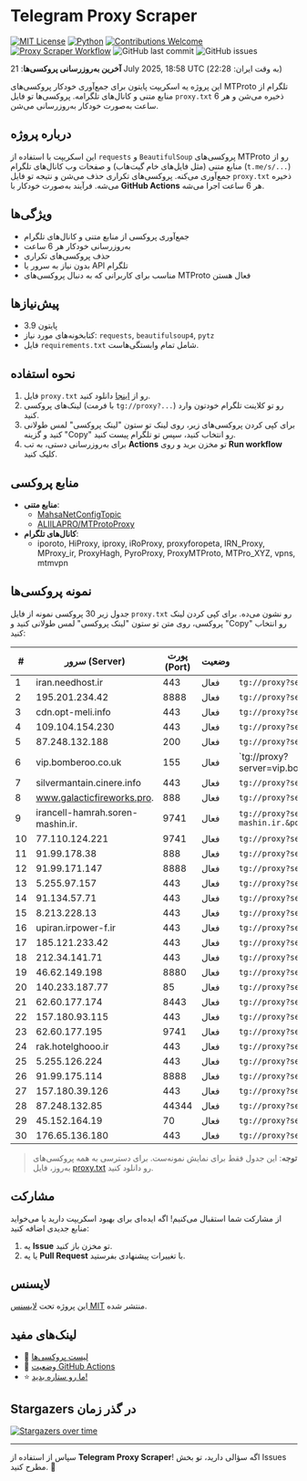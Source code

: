 # Telegram Proxy Scraper

[![MIT License](https://img.shields.io/badge/license-MIT-blue.svg)](https://opensource.org/licenses/MIT)
[![Python](https://img.shields.io/badge/python-3.9-blue)](https://www.python.org/downloads/)
[![Contributions Welcome](https://img.shields.io/badge/contributions-welcome-brightgreen.svg?style=flat)](https://github.com/tinde29/telegram-proxy-scraper/issues)
[![Proxy Scraper Workflow](https://github.com/tinde29/telegram-proxy-scraper/actions/workflows/scraper.yml/badge.svg)](https://github.com/tinde29/telegram-proxy-scraper/actions/workflows/scraper.yml)
![GitHub last commit](https://img.shields.io/github/last-commit/tinde29/telegram-proxy-scraper)
![GitHub issues](https://img.shields.io/github/issues/tinde29/telegram-proxy-scraper)

**آخرین به‌روزرسانی پروکسی‌ها**: 21 July 2025, 18:58 UTC (به وقت ایران: 22:28)

این پروژه یه اسکریپت پایتون برای جمع‌آوری خودکار پروکسی‌های MTProto تلگرام از منابع متنی و کانال‌های تلگرامه. پروکسی‌ها تو فایل `proxy.txt` ذخیره می‌شن و هر 6 ساعت به‌صورت خودکار به‌روزرسانی می‌شن.

## درباره پروژه

این اسکریپت با استفاده از `requests` و `BeautifulSoup` پروکسی‌های MTProto رو از منابع متنی (مثل فایل‌های خام گیت‌هاب) و صفحات وب کانال‌های تلگرام (`t.me/s/...`) جمع‌آوری می‌کنه. پروکسی‌های تکراری حذف می‌شن و نتیجه تو فایل `proxy.txt` ذخیره می‌شه. فرآیند به‌صورت خودکار با **GitHub Actions** هر 6 ساعت اجرا می‌شه.

## ویژگی‌ها
- جمع‌آوری پروکسی از منابع متنی و کانال‌های تلگرام
- به‌روزرسانی خودکار هر 6 ساعت
- حذف پروکسی‌های تکراری
- بدون نیاز به سرور یا API تلگرام
- مناسب برای کاربرانی که به دنبال پروکسی‌های MTProto فعال هستن

## پیش‌نیازها
- پایتون 3.9
- کتابخونه‌های مورد نیاز: `requests`, `beautifulsoup4`, `pytz`
- فایل `requirements.txt` شامل تمام وابستگی‌هاست.

## نحوه استفاده
1. فایل `proxy.txt` رو از [اینجا](proxy.txt) دانلود کنید.
2. لینک‌های پروکسی (با فرمت `tg://proxy?...`) رو تو کلاینت تلگرام خودتون وارد کنید.
3. برای کپی کردن پروکسی‌های زیر، روی لینک تو ستون "لینک پروکسی" لمس طولانی کنید و گزینه "Copy" رو انتخاب کنید، سپس تو تلگرام پیست کنید.
4. برای به‌روزرسانی دستی، به تب **Actions** تو مخزن برید و روی **Run workflow** کلیک کنید.

## منابع پروکسی
- **منابع متنی**:
  - [MahsaNetConfigTopic](https://raw.githubusercontent.com/MahsaNetConfigTopic/proxy/main/proxies.txt)
  - [ALIILAPRO/MTProtoProxy](https://raw.githubusercontent.com/ALIILAPRO/MTProtoProxy/main/proxy-list.txt)
- **کانال‌های تلگرام**:
  - iporoto, HiProxy, iproxy, iRoProxy, proxyforopeta, IRN_Proxy, MProxy_ir, ProxyHagh, PyroProxy, ProxyMTProto, MTPro_XYZ, vpns, mtmvpn

## نمونه پروکسی‌ها
جدول زیر 30 پروکسی نمونه از فایل `proxy.txt` رو نشون می‌ده. برای کپی کردن لینک پروکسی، روی متن تو ستون "لینک پروکسی" لمس طولانی کنید و "Copy" رو انتخاب کنید:

| #  | سرور (Server)       | پورت (Port) | وضعیت     | لینک پروکسی                     |
|----|---------------------|-------------|-----------|---------------------------------|
| 1 | iran.needhost.ir | 443 | فعال | `tg://proxy?server=iran.needhost.ir&port=443&secret=7veb2r8DoV-UM_4TNesqGclpcmFuLm5lZWRob3N0Lmly` |
| 2 | 195.201.234.42 | 8888 | فعال | `tg://proxy?server=195.201.234.42&port=8888&secret=FgMBAgABAAH8AwOG4kw63Q` |
| 3 | cdn.opt-meli.info | 443 | فعال | `tg://proxy?server=cdn.opt-meli.info&port=443&secret=7gAA8A8Pd1VV____9QBuLmltZWRpYS5zdGVhbXBvd2VyZWQuY29t` |
| 4 | 109.104.154.230 | 443 | فعال | `tg://proxy?server=109.104.154.230&port=443&secret=7gAA8A8Pd1VV____9QBuLmltZWRpYS5zdGVhbXBvd2VyZWQuY29t**` |
| 5 | 87.248.132.188 | 200 | فعال | `tg://proxy?server=87.248.132.188&port=200&secret=ee0000f00f0f775555fffffff5006e2e69646f776e6c6f61642e77696e646f77737570646174652e636f6d` |
| 6 | vip.bomberoo.co.uk | 155 | فعال | `tg://proxy?server=vip.bomberoo.co.uk&port=155&secret=7hYDAQIAAQAH8AMDhuJMOt1tZWRpYS5zdGVhbXBvd2VyZWQuY29tbWVkaWEuc3RlYW1wb3dlcmVkLmNvbQ)|` |
| 7 | silvermantain.cinere.info | 443 | فعال | `tg://proxy?server=silvermantain.cinere.info&port=443&secret=7hYDAQIAAQAB_AMDhuJMOt1tZWRpYS5zdGVhbXBvd2VyZWQuY29t` |
| 8 | www.galacticfireworks.pro. | 888 | فعال | `tg://proxy?server=www.galacticfireworks.pro.&port=888&secret=ee0c30628212cbbd7ac519130205525d1569612e737465616d706f77657265642e636f6d)__` |
| 9 | irancell-hamrah.soren-mashin.ir. | 9741 | فعال | `tg://proxy?server=irancell-hamrah.soren-mashin.ir.&port=9741&secret=ee0000f00f0f775555fffffff5006e2e696d656469612e737465616d706f77657265642e636f6d)__` |
| 10 | 77.110.124.221 | 9741 | فعال | `tg://proxy?server=77.110.124.221&port=9741&secret=ee0000f00f0f775555fffffff5006e2e696d656469612e737465616d706f77657265642e636f6d****` |
| 11 | 91.99.178.38 | 888 | فعال | `tg://proxy?server=91.99.178.38&port=888&secret=7gwwYoISy716xRkTAgVSXRVpYS5zdGVhbXBvd2VyZWQuY29t` |
| 12 | 91.99.171.147 | 8888 | فعال | `tg://proxy?server=91.99.171.147&port=8888&secret=7gAA8A8Pd1VV____9QBuLmltZWRpYS5zdGVhbXBvd2VyZWQuY29t` |
| 13 | 5.255.97.157 | 443 | فعال | `tg://proxy?server=5.255.97.157&port=443&secret=15115115115115115115115115115115` |
| 14 | 91.134.57.71 | 443 | فعال | `tg://proxy?server=91.134.57.71&port=443&secret=ee915818963f39435ebc8d07feb36afcb76564782e636f6d` |
| 15 | 8.213.228.13 | 443 | فعال | `tg://proxy?server=8.213.228.13&port=443&secret=eef2cbc7ed088c732f9858b39443e181a3617a7572652e6d6963726f736f66742e636f6d` |
| 16 | upiran.irpower-f.ir | 443 | فعال | `tg://proxy?server=upiran.irpower-f.ir&port=443&secret=eed77db43ee3721f0fcb40a4ff63b5cd276D656469612E737465616D706F77657265642E636F6D` |
| 17 | 185.121.233.42 | 443 | فعال | `tg://proxy?server=185.121.233.42&port=443&secret=eed77db43ee3721f0fcb40a4ff63b5cd276D656469612E737465616D706F77657265642E636F6D` |
| 18 | 212.34.141.71 | 443 | فعال | `tg://proxy?server=212.34.141.71&port=443&secret=d77db43ee3721f0fcb40a4ff63b5cd27` |
| 19 | 46.62.149.198 | 8880 | فعال | `tg://proxy?server=46.62.149.198&port=8880&secret=7g__755555_W__vwv_ItLS0tLXd3dy5zZG8tLS0=` |
| 20 | 140.233.187.77 | 85 | فعال | `tg://proxy?server=140.233.187.77&port=85&secret=ee0000f00f0f775555fffffff5006e2e69646F776E6C6F61642E77696E646F77737570646174652E636F6D` |
| 21 | 62.60.177.174 | 8443 | فعال | `tg://proxy?server=62.60.177.174&port=8443&secret=FgMBAgABAAfwAwOG4kw63Q` |
| 22 | 157.180.93.115 | 443 | فعال | `tg://proxy?server=157.180.93.115&port=443&secret=ec742282124f04d318551341ead76457` |
| 23 | 62.60.177.195 | 9741 | فعال | `tg://proxy?server=62.60.177.195&port=9741&secret=ee0000f00f0f775555fffffff5006e2e696d656469612e737465616d706f77657265642e636f6d` |
| 24 | rak.hotelghooo.ir | 443 | فعال | `tg://proxy?server=rak.hotelghooo.ir&port=443&secret=ee000000000000000000000000000000007777772e4869646550726f78692e696f` |
| 25 | 5.255.126.224 | 443 | فعال | `tg://proxy?server=5.255.126.224&port=443&secret=ee1603010200010001fc030386e24c3add6d656469612e737465616d706f77657265642e636f6d` |
| 26 | 91.99.175.114 | 8888 | فعال | `tg://proxy?server=91.99.175.114&port=8888&secret=7gAA8A8Pd1VV` |
| 27 | 157.180.39.126 | 443 | فعال | `tg://proxy?server=157.180.39.126&port=443&secret=7HQighJPBNMYVRNB6tdkVw` |
| 28 | 87.248.132.85 | 44344 | فعال | `tg://proxy?server=87.248.132.85&port=44344&secret=ee0000f00f0f775555fffffff5006e2e696D656469612E737465616D706F77657265642E636F6D` |
| 29 | 45.152.164.19 | 70 | فعال | `tg://proxy?server=45.152.164.19&port=70&secret=7gffffffff_f_Adkb3dubG9hZC53aW5kb3dzdXBkYXRlLmNvbQ==` |
| 30 | 176.65.136.180 | 443 | فعال | `tg://proxy?server=176.65.136.180&port=443&secret=ee151151151151151151151151151151156d656469612e737465616d706f77657265642e636f6d` |


> **توجه**: این جدول فقط برای نمایش نمونه‌ست. برای دسترسی به همه پروکسی‌های به‌روز، فایل [proxy.txt](proxy.txt) رو دانلود کنید.

## مشارکت
از مشارکت شما استقبال می‌کنیم! اگه ایده‌ای برای بهبود اسکریپت دارید یا می‌خواید منابع جدیدی اضافه کنید:
1. یه **Issue** تو مخزن باز کنید.
2. یا یه **Pull Request** با تغییرات پیشنهادی بفرستید.

## لایسنس
این پروژه تحت [لایسنس MIT](LICENSE) منتشر شده.

## لینک‌های مفید
- 📄 [لیست پروکسی‌ها](proxy.txt)
- 🚀 [وضعیت GitHub Actions](https://github.com/tinde29/telegram-proxy-scraper/actions)
- ⭐ [ما رو ستاره بدید!](https://github.com/tinde29/telegram-proxy-scraper)

## Stargazers در گذر زمان
[![Stargazers over time](https://starchart.cc/tinde29/telegram-proxy-scraper.svg?variant=adaptive)](https://starchart.cc/tinde29/telegram-proxy-scraper)

---

سپاس از استفاده از **Telegram Proxy Scraper**! اگه سؤالی دارید، تو بخش Issues مطرح کنید. 🌟
